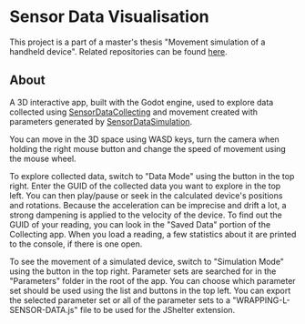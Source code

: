 # Sensor Data Visualisation

This project is a part of a master's thesis "Movement simulation of a handheld device". Related repositories can be found [here](https://github.com/stars/Haky00/lists/dp).

## About

A 3D interactive app, built with the Godot engine, used to explore data collected using [SensorDataCollecting](https://github.com/Haky00/SensorDataCollecting) and movement created with parameters generated by [SensorDataSimulation](https://github.com/Haky00/SensorDataSimulation).

You can move in the 3D space using WASD keys, turn the camera when holding the right mouse button and change the speed of movement using the mouse wheel.

To explore collected data, switch to "Data Mode" using the button in the top right. Enter the GUID of the collected data you want to explore in the top left. You can then play/pause or seek in the calculated device's positions and rotations. Because the acceleration can be imprecise and drift a lot, a strong dampening is applied to the velocity of the device. To find out the GUID of your reading, you can look in the "Saved Data" portion of the Collecting app. When you load a reading, a few statistics about it are printed to the console, if there is one open.

To see the movement of a simulated device, switch to "Simulation Mode" using the button in the top right. Parameter sets are searched for in the "Parameters" folder in the root of the app. You can choose which parameter set should be used using the list and buttons in the top left. You can export the selected parameter set or all of the parameter sets to a "WRAPPING-L-SENSOR-DATA.js" file to be used for the JShelter extension.